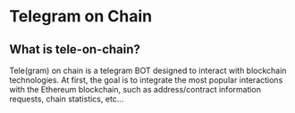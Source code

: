 # Telegram on Chain

## What is tele-on-chain?

Tele(gram) on chain is a telegram BOT designed to interact with blockchain technologies.
At first, the goal is to integrate the most popular interactions with the Ethereum blockchain, such as address/contract information requests, chain statistics, etc...
